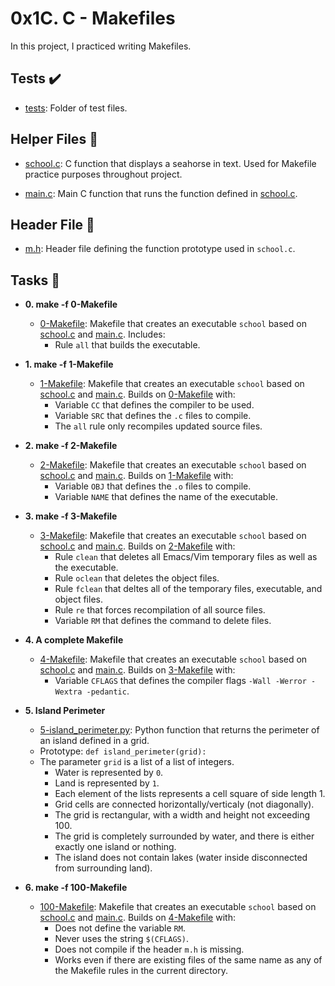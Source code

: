 # 0x1C. C - Makefiles

In this project, I practiced writing Makefiles.

## Tests :heavy_check_mark:

* [tests](./tests): Folder of test files.

## Helper Files :raised_hands:

* [school.c](./school.c): C function that displays a seahorse in text.
Used for Makefile practice purposes throughout project.

* [main.c](./main.c): Main C function that runs the function defined in
[school.c](./school.c).

## Header File :file_folder:

* [m.h](./m.h): Header file defining the function prototype used in `school.c`.

## Tasks :page_with_curl:

* **0. make -f 0-Makefile**
  * [0-Makefile](./0-Makefile): Makefile that creates an executable `school` based on
  [school.c](./school.c) and [main.c](./main.c). Includes:
    * Rule `all` that builds the executable.

* **1. make -f 1-Makefile**
  * [1-Makefile](./1-Makefile): Makefile that creates an executable `school` based on
  [school.c](./school.c) and [main.c](./main.c). Builds on [0-Makefile](./0-Makefile)
  with:
    * Variable `CC` that defines the compiler to be used.
    * Variable `SRC` that defines the `.c` files to compile.
    * The `all` rule only recompiles updated source files.

* **2. make -f 2-Makefile**
  * [2-Makefile](./2-Makefile): Makefile that creates an executable `school` based on
  [school.c](./school.c) and [main.c](./main.c). Builds on [1-Makefile](./1-Makefile)
  with:
    * Variable `OBJ` that defines the `.o` files to compile.
    * Variable `NAME` that defines the name of the executable.

* **3. make -f 3-Makefile**
  * [3-Makefile](./3-Makefile): Makefile that creates an executable `school` based on
  [school.c](./school.c) and [main.c](./main.c). Builds on [2-Makefile](./2-Makefile)
  with:
    * Rule `clean` that deletes all Emacs/Vim temporary files as well as the
    executable.
    * Rule `oclean` that deletes the object files.
    * Rule `fclean` that deltes all of the temporary files, executable, and
    object files.
    * Rule `re` that forces recompilation of all source files.
    * Variable `RM` that defines the command to delete files.

* **4. A complete Makefile**
  * [4-Makefile](./4-Makefile): Makefile that creates an executable `school` based on
  [school.c](./school.c) and [main.c](./main.c). Builds on [3-Makefile](./3-Makefile)
  with:
    * Variable `CFLAGS` that defines the compiler flags `-Wall -Werror -Wextra
    -pedantic`.

* **5. Island Perimeter**
  * [5-island_perimeter.py](./5-island_perimeter.py): Python function that returns the
  perimeter of an island defined in a grid.
  * Prototype: `def island_perimeter(grid):`
  * The parameter `grid` is a list of a list of integers.
    * Water is represented by `0`.
    * Land is represented by `1`.
    * Each element of the lists represents a cell square of side length 1.
    * Grid cells are connected horizontally/verticaly (not diagonally).
    * The grid is rectangular, with a width and height not exceeding 100.
    * The grid is completely surrounded by water, and there is either exactly
    one island or nothing.
    * The island does not contain lakes (water inside disconnected from
    surrounding land).

* **6. make -f 100-Makefile**
  * [100-Makefile](./100-Makefile): Makefile that creates an executable `school` based on
  [school.c](./school.c) and [main.c](./main.c). Builds on [4-Makefile](./4-Makefile)
  with:
    * Does not define the variable `RM`.
    * Never uses the string `$(CFLAGS)`.
    * Does not compile if the header `m.h` is missing.
    * Works even if there are existing files of the same name as any of the
    Makefile rules in the current directory.
